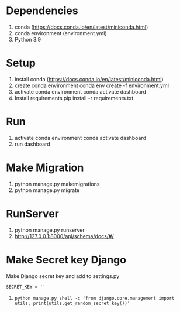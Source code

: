 # Dependencies
1. conda (https://docs.conda.io/en/latest/miniconda.html)
2. conda environment (environment.yml)
3. Python 3.9


# Setup
1. install conda (https://docs.conda.io/en/latest/miniconda.html)
2. create conda environment
    conda env create -f environment.yml
3. activate conda environment
    conda activate dashboard
4. Install requirements
    pip install -r requirements.txt

# Run
1. activate conda environment
    conda activate dashboard
2. run dashboard

# Make Migration
1. python manage.py makemigrations
2. python manage.py migrate

# RunServer
1. python manage.py runserver
2. http://127.0.0.1:8000/api/schema/docs/#/

# Make Secret key Django
Make Django secret key and add to settings.py
```
SECRET_KEY = ''
```
1. ```python manage.py shell -c 'from django.core.management import utils; print(utils.get_random_secret_key())'```
